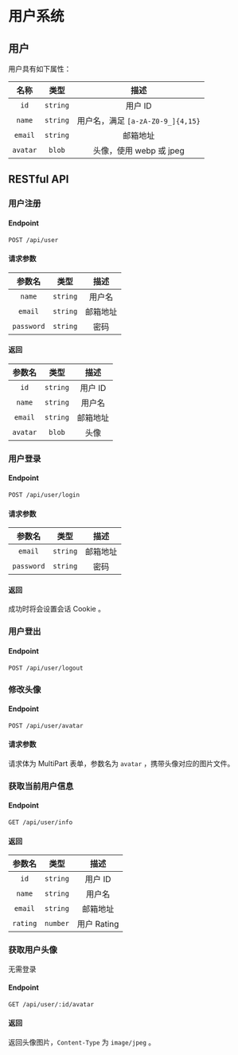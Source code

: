# 用户系统

## 用户

用户具有如下属性：

|   名称   |   类型   |               描述                |
| :------: | :------: | :-------------------------------: |
|   `id`   | `string` |              用户 ID              |
|  `name`  | `string` | 用户名，满足 `[a-zA-Z0-9_]{4,15}` |
| `email`  | `string` |             邮箱地址              |
| `avatar` |  `blob`  |      头像，使用 webp 或 jpeg      |

## RESTful API

### 用户注册

#### Endpoint

`POST /api/user`

#### 请求参数

|   参数名   |   类型   |   描述   |
| :--------: | :------: | :------: |
|   `name`   | `string` |  用户名  |
|  `email`   | `string` | 邮箱地址 |
| `password` | `string` |   密码   |

#### 返回

|  参数名  |   类型   |   描述   |
| :------: | :------: | :------: |
|   `id`   | `string` | 用户 ID  |
|  `name`  | `string` |  用户名  |
| `email`  | `string` | 邮箱地址 |
| `avatar` |  `blob`  |   头像   |

### 用户登录

#### Endpoint

`POST /api/user/login`

#### 请求参数

|   参数名   |   类型   |   描述   |
| :--------: | :------: | :------: |
|  `email`   | `string` | 邮箱地址 |
| `password` | `string` |   密码   |

#### 返回

成功时将会设置会话 Cookie 。

### 用户登出

#### Endpoint

`POST /api/user/logout`

### 修改头像

#### Endpoint

`POST /api/user/avatar`

#### 请求参数

请求体为 MultiPart 表单，参数名为 `avatar` ，携带头像对应的图片文件。

### 获取当前用户信息

#### Endpoint

`GET /api/user/info`

#### 返回

|  参数名  |   类型   |    描述     |
| :------: | :------: | :---------: |
|   `id`   | `string` |   用户 ID   |
|  `name`  | `string` |   用户名    |
| `email`  | `string` |  邮箱地址   |
| `rating` | `number` | 用户 Rating |

### 获取用户头像

无需登录

#### Endpoint

`GET /api/user/:id/avatar`

#### 返回

返回头像图片，`Content-Type` 为 `image/jpeg` 。
